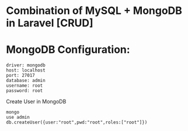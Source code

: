 # Combination of MySQL + MongoDB in Laravel [CRUD]

# MongoDB Configuration:
```
driver: mongodb
host: localhost
port: 27017
database: admin
username: root
password: root
```
Create User in MongoDB
```
mongo
use admin
db.createUser({user:"root",pwd:"root",roles:["root"]})
```
